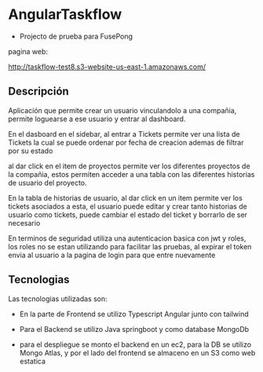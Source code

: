 # AngularTaskflow

- Projecto de prueba para FusePong

pagina web:

http://taskflow-test8.s3-website-us-east-1.amazonaws.com/

## Descripción

Aplicación que permite crear un usuario vinculandolo a una compañia, permite loguearse a ese usuario y entrar al dashboard.

En el dasboard en el sidebar, al entrar a Tickets permite ver una lista de Tickets la cual se puede ordenar por fecha de creacion ademas de filtrar por su estado 

al dar click en el item de proyectos permite ver los diferentes proyectos de la compañia, estos permiten acceder a una tabla con las diferentes historias de usuario del proyecto.

En la tabla de historias de usuario, al dar click en un item permite ver los tickets asociados a esta, el usuario puede editar y crear tanto historias de usuario como tickets, puede cambiar el estado del ticket y borrarlo de ser necesario

En terminos de seguridad utiliza una autenticacion basica con jwt y roles, los roles no se estan utilizando para facilitar las pruebas, al expirar el token envia al usuario a la pagina de login para que entre nuevamente

## Tecnologias

Las tecnologias utilizadas son:

- En la parte de Frontend se utilizo Typescript Angular junto con tailwind

- Para el Backend se utilizo Java springboot y como database MongoDb

- para el despliegue se monto el backend en un ec2, para la DB se utilizo Mongo Atlas, y por el lado del frontend se almaceno en un S3 como web estatica